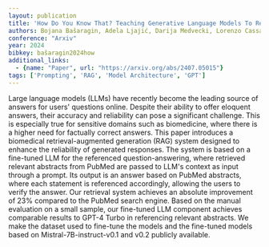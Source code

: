 ```yaml
---
layout: publication
title: 'How Do You Know That? Teaching Generative Language Models To Reference Answers To Biomedical Questions'
authors: Bojana Bašaragin, Adela Ljajić, Darija Medvecki, Lorenzo Cassano, Miloš Košprdić, Nikola Milošević
conference: "Arxiv"
year: 2024
bibkey: bašaragin2024how
additional_links:
  - {name: "Paper", url: "https://arxiv.org/abs/2407.05015"}
tags: ['Prompting', 'RAG', 'Model Architecture', 'GPT']
---
```

Large language models (LLMs) have recently become the leading source of
answers for users' questions online. Despite their ability to offer eloquent
answers, their accuracy and reliability can pose a significant challenge. This
is especially true for sensitive domains such as biomedicine, where there is a
higher need for factually correct answers. This paper introduces a biomedical
retrieval-augmented generation (RAG) system designed to enhance the reliability
of generated responses. The system is based on a fine-tuned LLM for the
referenced question-answering, where retrieved relevant abstracts from PubMed
are passed to LLM's context as input through a prompt. Its output is an answer
based on PubMed abstracts, where each statement is referenced accordingly,
allowing the users to verify the answer. Our retrieval system achieves an
absolute improvement of 23% compared to the PubMed search engine. Based on the
manual evaluation on a small sample, our fine-tuned LLM component achieves
comparable results to GPT-4 Turbo in referencing relevant abstracts. We make
the dataset used to fine-tune the models and the fine-tuned models based on
Mistral-7B-instruct-v0.1 and v0.2 publicly available.
